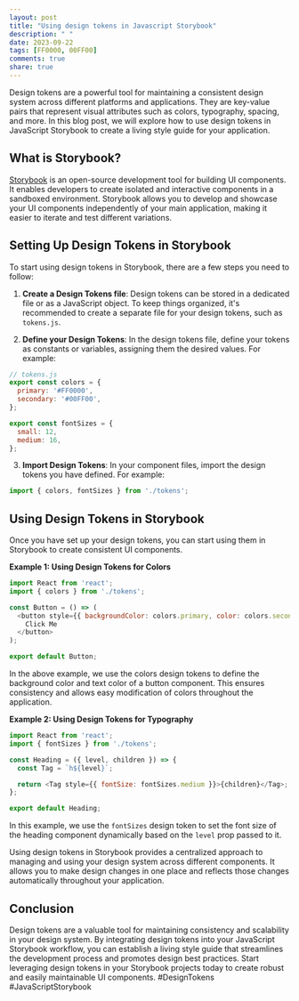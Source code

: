 ```yaml
---
layout: post
title: "Using design tokens in Javascript Storybook"
description: " "
date: 2023-09-22
tags: [FF0000, 00FF00]
comments: true
share: true
---
```


Design tokens are a powerful tool for maintaining a consistent design system across different platforms and applications. They are key-value pairs that represent visual attributes such as colors, typography, spacing, and more. In this blog post, we will explore how to use design tokens in JavaScript Storybook to create a living style guide for your application.

## What is Storybook?

[Storybook](https://storybook.js.org/) is an open-source development tool for building UI components. It enables developers to create isolated and interactive components in a sandboxed environment. Storybook allows you to develop and showcase your UI components independently of your main application, making it easier to iterate and test different variations.

## Setting Up Design Tokens in Storybook

To start using design tokens in Storybook, there are a few steps you need to follow:

1. **Create a Design Tokens file**: Design tokens can be stored in a dedicated file or as a JavaScript object. To keep things organized, it's recommended to create a separate file for your design tokens, such as `tokens.js`.

2. **Define your Design Tokens**: In the design tokens file, define your tokens as constants or variables, assigning them the desired values. For example:

```javascript
// tokens.js
export const colors = {
  primary: '#FF0000',
  secondary: '#00FF00',
};

export const fontSizes = {
  small: 12,
  medium: 16,
};
```

3. **Import Design Tokens**: In your component files, import the design tokens you have defined. For example:

```javascript
import { colors, fontSizes } from './tokens';
```

## Using Design Tokens in Storybook

Once you have set up your design tokens, you can start using them in Storybook to create consistent UI components.

**Example 1: Using Design Tokens for Colors**

```javascript
import React from 'react';
import { colors } from './tokens';

const Button = () => (
  <button style={{ backgroundColor: colors.primary, color: colors.secondary }}>
    Click Me
  </button>
);

export default Button;
```

In the above example, we use the colors design tokens to define the background color and text color of a button component. This ensures consistency and allows easy modification of colors throughout the application.

**Example 2: Using Design Tokens for Typography**

```javascript
import React from 'react';
import { fontSizes } from './tokens';

const Heading = ({ level, children }) => {
  const Tag = `h${level}`;

  return <Tag style={{ fontSize: fontSizes.medium }}>{children}</Tag>;
};

export default Heading;
```

In this example, we use the `fontSizes` design token to set the font size of the heading component dynamically based on the `level` prop passed to it.

Using design tokens in Storybook provides a centralized approach to managing and using your design system across different components. It allows you to make design changes in one place and reflects those changes automatically throughout your application.

## Conclusion

Design tokens are a valuable tool for maintaining consistency and scalability in your design system. By integrating design tokens into your JavaScript Storybook workflow, you can establish a living style guide that streamlines the development process and promotes design best practices. Start leveraging design tokens in your Storybook projects today to create robust and easily maintainable UI components. #DesignTokens #JavaScriptStorybook